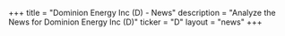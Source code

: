 +++
title = "Dominion Energy Inc (D) - News"
description = "Analyze the News for Dominion Energy Inc (D)"
ticker = "D"
layout = "news"
+++

